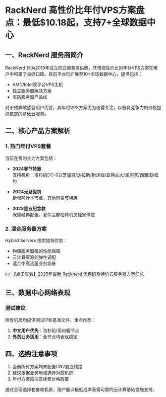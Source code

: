 # RackNerd 高性价比年付VPS方案盘点：最低$10.18起，支持7+全球数据中心

## 一、RackNerd 服务商简介

RackNerd 作为2019年成立的云服务提供商，凭借高性价比的年付VPS方案在用户中积累了良好口碑。目前平台已扩展至10+全球数据中心，提供包括：

- AMD/Intel双平台VPS主机
- 独立服务器解决方案
- 高防服务器产品线

对于预算敏感型用户而言，其年付VPS方案尤为值得关注，以极具竞争力的价格提供稳定的基础云服务。

## 二、核心产品方案解析

### 1. 热门年付VPS套餐
当前在售的主力方案包括：

- **2024春节特惠**  
  支持机房：洛杉矶DC-02/芝加哥/达拉斯/新泽西/亚特兰大/圣何塞/西雅图/纽约

- **2024元旦促销**  
  新增阿什本节点，其他同春节特惠

- **2023黑五纪念款**  
  保留经典配置，爱尔兰都柏林机房独家供应

### 2. 混合服务器方案
Hybrid Servers 提供独特优势：
- 物理服务器级的性能保障
- 云计算资源的弹性调配
- 适合中高流量业务场景

👉 [【点击查看】2025年最新 Racknerd 优惠码及特价云服务器方案汇总](https://bit.ly/Rack_Nerd)

## 三、数据中心网络表现

### 测试建议
所有机房均提供测试IP和基准文件，重点推荐：
1. **中文用户优先**：洛杉矶/圣何塞节点
2. **外贸业务适用**：全节点均表现稳定

## 四、选购注意事项
1. 当前所有方案均未配置CN2直连线路
2. 建议根据业务地域选择对应机房
3. 年付方案需注意续费价格政策

通过合理选择套餐和机房，用户能以极低成本获得可靠的云计算基础设施支持。